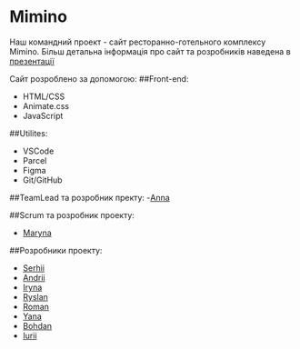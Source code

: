 # Mimino

Наш командний проект - сайт ресторанно-готельного комплексу Mimino. Більш
детальна інформація про сайт та розробників наведена в
[презентації](https://docs.google.com/presentation/d/1AyAXHcbdQMy26B1RKM0NCBxTvkT1TMi8iPZBAJYufWw/edit#slide=id.g1213a43354d_0_694)

Сайт розроблено за допомогою: ##Front-end:

- HTML/CSS
- Animate.css
- JavaScript

##Utilites:

- VSCode
- Parcel
- Figma
- Git/GitHub

##TeamLead та розробник пректу: -[Anna](https://github.com/sav-anna)

##Scrum та розробник проекту:

- [Maryna](https://github.com/MisuykMaryna)

##Розробники проекту:

- [Serhii](https://github.com/Serhii-Saproshyn)
- [Andrii](https://github.com/AndriiKrymchak)
- [Iryna](https://github.com/IrynaValchuk)
- [Ryslan](https://github.com/GaRubos)
- [Roman](https://github.com/RomanKotsiubivskyi)
- [Yana](https://github.com/YanaS9999)
- [Bohdan](https://github.com/bohdan0097)
- [Iurii](https://github.com/iuriisapozhynskyi)
